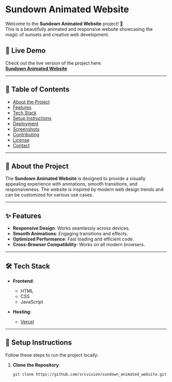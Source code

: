 # Sundown Animated Website  

Welcome to the **Sundown Animated Website** project! 🌅  
This is a beautifully animated and responsive website showcasing the magic of sunsets and creative web development.  

## 🚀 Live Demo  
Check out the live version of the project here:  
[**Sundown Animated Website**](https://sundown-animated-website-black.vercel.app/)  

---

## 📜 Table of Contents  
- [About the Project](#about-the-project)  
- [Features](#features)  
- [Tech Stack](#tech-stack)  
- [Setup Instructions](#setup-instructions)  
- [Deployment](#deployment)  
- [Screenshots](#screenshots)  
- [Contributing](#contributing)  
- [License](#license)  
- [Contact](#contact)  

---

## 🌟 About the Project  
The **Sundown Animated Website** is designed to provide a visually appealing experience with animations, smooth transitions, and responsiveness. The website is inspired by modern web design trends and can be customized for various use cases.  

---

## ✨ Features  
- **Responsive Design**: Works seamlessly across devices.  
- **Smooth Animations**: Engaging transitions and effects.  
- **Optimized Performance**: Fast loading and efficient code.  
- **Cross-Browser Compatibility**: Works on all modern browsers.  

---

## 🛠 Tech Stack  
- **Frontend**:  
  - HTML  
  - CSS  
  - JavaScript  

- **Hosting**:  
  - [Vercel](https://vercel.com/)  

---

## 📝 Setup Instructions  
Follow these steps to run the project locally:  

1. **Clone the Repository**:  
   ```bash  
   git clone https://github.com/srcvision/sundown_animated_website.git  
